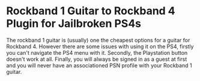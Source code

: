 # Rockband 1 Guitar to Rockband 4 Plugin for Jailbroken PS4s
The rockband 1 guitar is (usually) one the cheapest options for a guitar for Rockband 4. However there are some issues with using it on the PS4, firstly you can't navigate the PS4 menu with it. Secondly, the Playstation button doesn't work at all. Finally, you will always be signed in as a guest at first and you will never have an associationed PSN profile with your Rockband 1 guitar.